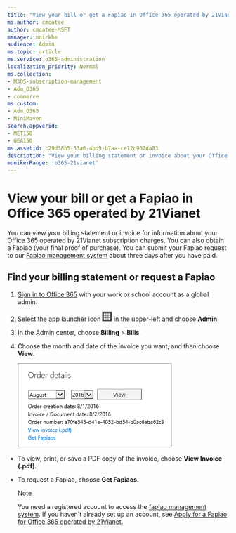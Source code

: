 ```yaml
---
title: "View your bill or get a Fapiao in Office 365 operated by 21Vianet"
ms.author: cmcatee
author: cmcatee-MSFT
manager: mnirkhe
audience: Admin
ms.topic: article
ms.service: o365-administration
localization_priority: Normal
ms.collection: 
- M365-subscription-management 
- Adm_O365
- commerce
ms.custom:
- Adm_O365
- MiniMaven
search.appverid:
- MET150
- GEA150
ms.assetid: c29d38b5-53a6-4bd9-b7aa-ce12c902da83
description: "View your billing statement or invoice about your Office 365 operated by 21Vianet in China."
monikerRange: 'o365-21vianet'
---
```


# View your bill or get a Fapiao in Office 365 operated by 21Vianet

You can view your billing statement or invoice for information about your Office 365 operated by 21Vianet subscription charges. You can also obtain a Fapiao (your final proof of purchase). You can submit your Fapiao request to our [Fapiao management system](https://go.microsoft.com/fwlink/p/?linkid=837465) about three days after you have paid. 
  
## Find your billing statement or request a Fapiao
1. [Sign in to Office 365](https://login.partner.microsoftonline.cn) with your work or school account as a global admin. 
    
2. Select the app launcher icon ![Office 365 app launcher icon](../media/0aaa6945-f9a4-4b13-bf5f-d5c5dbe978fb.png) in the upper-left and choose **Admin**.
    
3. In the Admin center, choose **Billing** \> **Bills**.
    
4. Choose the month and date of the invoice you want, and then choose **View**.
    
    ![The Invoice section of the Bill Details page in the Microsoft 365 admin center.](../media/38d214cb-7bbc-406c-949e-7dcd9b8cd924.png)
  
  - To view, print, or save a PDF copy of the invoice, choose **View Invoice (.pdf)**.
    
  - To request a Fapiao, choose **Get Fapiaos**.
    
    > [!NOTE]
    > You need a registered account to access the [fapiao management system](https://go.microsoft.com/fwlink/p/?linkid=837465). If you haven't already set up an account, see [Apply for a Fapiao for Office 365 operated by 21Vianet](apply-for-a-fapiao.md). 